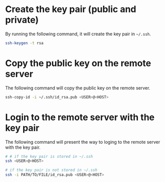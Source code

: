 # Create the key pair (public and private)
By running the following command, it will create the key pair in `~/.ssh`.
```bash
ssh-keygen -t rsa
```

# Copy the public key on the remote server
The following command will copy the public key on the remote server.
```bash
ssh-copy-id -i ~/.ssh/id_rsa.pub <USER>@<HOST>
```

# Login to the remote server with the key pair
The following command will present the way to loging to the remote server with the key pair.
```bash
# # if the key pair is stored in ~/.ssh
ssh <USER>@<HOST>

# if the key pair is not stored in ~/.ssh
ssh -i PATH/TO/FILE/id_rsa.pub <USER>@<HOST>
```
